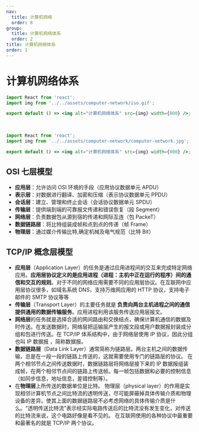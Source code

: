```yaml
---
nav:
  title: 计算机网络
  order: 8
group:
  title: 计算机网络体系
  order: 2
title: 计算机网络体系
order: 1
---
```


# 计算机网络体系

```jsx | inline
import React from 'react';
import img from '../../assets/computer-network/iso.gif';

export default () => <img alt="计算机网络体系" src={img} width={800} />;
```

<br />

```jsx | inline
import React from 'react';
import img from '../../assets/computer-network/computer-network.jpg';

export default () => <img alt="计算机网络体系" src={img} width={800} />;
```

## OSI 七层模型

- **应用层**：允许访问 OSI 环境的手段（应用协议数据单元 APDU）
- **表示层**：对数据进行翻译、加密和压缩（表示协议数据单元 PPDU）
- **会话层**：建立、管理和终止会话（会话协议数据单元 SPDU）
- **传输层**：提供端到端的可靠报文传递和错误恢复（段 Segment）
- **网络层**：负责数据包从源到宿的传递和网际互连（包 PackeT）
- **数据链路层**：将比特组装成帧和点到点的传递（帧 Frame）
- **物理层**：通过媒介传输比特,确定机械及电气规范（比特 Bit）

## TCP/IP 概念层模型

- **应用层**（Application Layer）的任务是通过应用进程间的交互来完成特定网络应用。**应用层协议定义的是应用进程（进程：主机中正在运行的程序）间的通信和交互的规则**。对于不同的网络应用需要不同的应用层协议。在互联网中应用层协议很多，如域名系统 DNS，支持万维网应用的 HTTP 协议，支持电子邮件的 SMTP 协议等等
- **传输层**（Transport Layer）的主要任务就是 **负责向两台主机进程之间的通信提供通用的数据传输服务**。应用进程利用该服务传送应用层报文。
- **网络层**的任务就是选择合适的网间路由和交换结点，确保计算机通信的数据及时传送。在发送数据时，网络层把运输层产生的报文段或用户数据报封装成分组和包进行传送。在 TCP/IP 体系结构中，由于网络层使用 IP 协议，因此分组也叫 IP 数据报 ，简称数据报。
- **数据链路层**（Data Link Layer）通常简称为链路层。两台主机之间的数据传输，总是在一段一段的链路上传送的，这就需要使用专门的链路层的协议。
  在两个相邻节点之间传送数据时，数据链路层将网络层接下来的 IP 数据报组装成帧，在两个相邻节点间的链路上传送帧。每一帧包括数据和必要的控制信息（如同步信息，地址信息，差错控制等）。
- 在**物理层**上所传送的数据单位是比特。 物理层（physical layer）的作用是实现相邻计算机节点之间比特流的透明传送，尽可能屏蔽掉具体传输介质和物理设备的差异。使其上面的数据链路层不必考虑网络的具体传输介质是什么。“透明传送比特流”表示经实际电路传送后的比特流没有发生变化，对传送的比特流来说，这个电路好像是看不见的。 在互联网使用的各种协议中最重要和最著名的就是 TCP/IP 两个协议。
